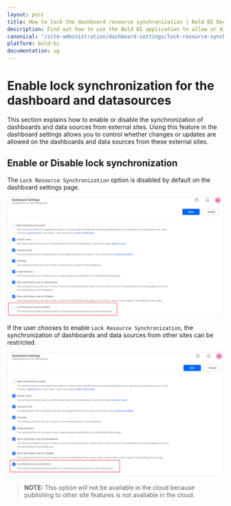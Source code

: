 ```yaml
---
layout: post
title: How to lock the dashboard resource synchronization | Bold BI Docs
description: Find out how to use the Bold BI application to allow or disable lock synchronization of dashboards, data sources, and other resources from other websites.
canonical: "/site-administration/dashboard-settings/lock-resource-synchronization/"
platform: bold-bi
documentation: ug
---
```


# Enable lock synchronization for the dashboard and datasources

This section explains how to enable or disable the synchronization of dashboards and data sources from external sites. Using this feature in the dashboard settings allows you to control whether changes or updates are allowed on the dashboards and data sources from these external sites.

## Enable or Disable lock synchronization

The `Lock Resource Synchronization` option is disabled by default on the dashboard settings page.

![Lock Synchronization disabled](/static/assets/site-administration/images/disable-lock-synchronization.png)

If the user chooses to enable `Lock Resource Synchronization`, the synchronization of dashboards and data sources from other sites can be restricted.

![Lock Synchronization enabled](/static/assets/site-administration/images/enable-lock-synchronization.png)

> **NOTE:** This option will not be available in the cloud because publishing to other site features is not available in the cloud.